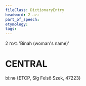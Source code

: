 ```yaml
---
fileClass: DictionaryEntry
headword: בינה 2
part_of_speech: 
etymology: 
tags: 
---
```

בינה 2
'Binah (woman's name)'

CENTRAL
========

biːnə {ETCP, Sîg Felső Szek, 47223}
